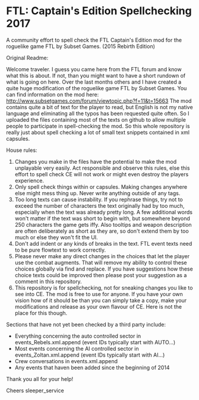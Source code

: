 FTL: Captain's Edition Spellchecking 2017
========================================
A community effort to spell check the FTL Captain's Edition mod for the roguelike game FTL by Subset Games.
(2015 Rebirth Edition)

Original Readme:

Welcome traveler. I guess you came here from the FTL forum and know what this is about. If not, than you might want to have a short rundown of what is going on here. Over the last months others and I have created a quite huge modification of the roguelike game FTL by Subset Games. You can find information on the mod here: http://www.subsetgames.com/forum/viewtopic.php?f=11&t=15663 The mod contains quite a bit of text for the player to read, but English is not my native language and eliminating all the typos has been requested quite often. So I uploaded the files containing most of the texts on github to allow multiple people to participate in spell-checking the mod. So this whole repository is really just about spell checking a lot of small text snippets contained in xml capsules.

House rules:

1. Changes you make in the files have the potential to make the mod unplayable very easily. Act responsible and observe this rules, else this effort to spell check CE will not work or might even destroy the players experience.
2. Only spell check things within <text> or <tooltip> capsules. Making changes anywhere else might mess thing up. Never write anything outside of any tags.
3. Too long texts can cause instability. If you rephrase things, try not to exceed the number of characters the text originally had by too much, especially when the text was already pretty long. A few additional words won't matter if the text was short to begin with, but somewhere beyond 250 characters the game gets iffy. Also tooltips and weapon description are often deliberately as short as they are, so don't extend them by too much or else they won't fit the UI.
4. Don't add indent or any kinds of breaks in the text. FTL event texts need to be pure flowtext to work correctly.
5. Please never make any direct changes in the choices that let the player use the combat augments. That will remove my ability to control these choices globally via find and replace. If you have suggestions how these choice texts could be improved then please post your suggestion as a comment in this repository.
6. This repository is for spellchecking, not for sneaking changes you like to see into CE. The mod is free to use for anyone. If you have your own vision how of it should be than you can simply take a copy, make your modifications and release as your own flavour of CE. Here is not the place for this though.

Sections that have not yet been checked by a third party include:
- Everything concerning the auto controlled sector in events_Rebels.xml.append (event IDs typically start with AUTO...)
- Most events concerning the AI controlled sector in events_Zoltan.xml.append (event IDs typically start with AI...)
- Crew conversations in events.xml.append
- Any events that haven been added since the beginning of 2014

Thank you all for your help!

Cheers
sleeper_service
